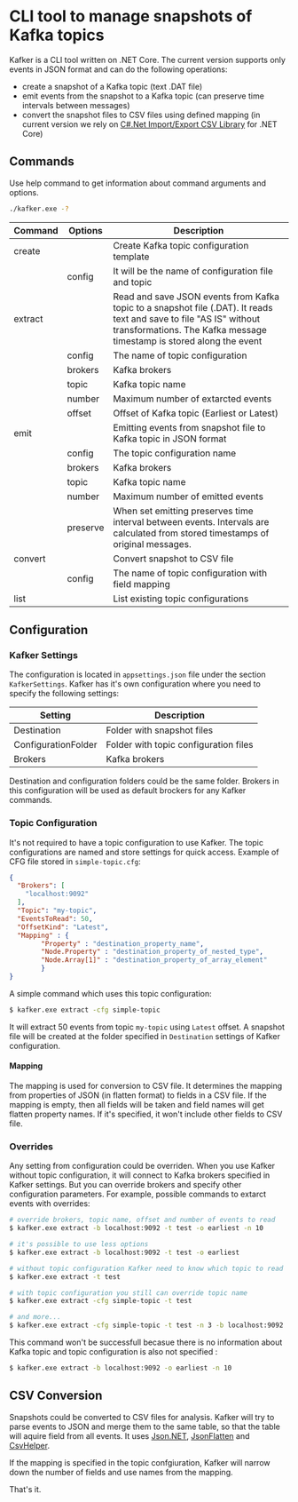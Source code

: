 # CLI tool to manage snapshots of Kafka topics

Kafker is a CLI tool written on .NET Core. The current version supports only events in JSON format and can do the following operations:

- create a snapshot of a Kafka topic (text .DAT file)
- emit events from the snapshot to a Kafka topic (can preserve time intervals between messages)
- convert the snapshot files to CSV files using defined mapping (in current version we rely on [C#.Net Import/Export CSV Library](https://github.com/asmak9/CSVLibraryAK) for .NET Core)

## Commands

Use help command to get information about command arguments and options.

```bash
./kafker.exe -?
```

| Command | Options | Description |
|---------|---------|-------------|
|create||Create Kafka topic configuration template|
||config|It will be the name of configuration file and topic|
|extract||Read and save JSON events from Kafka topic to a snapshot file (.DAT). It reads text and save to file "AS IS" without transformations. The Kafka message timestamp is stored along the event|
||config|The name of topic configuration|
||brokers|Kafka brokers|
||topic|Kafka topic name|
||number|Maximum number of extarcted events|
||offset|Offset of Kafka topic (Earliest or Latest)|
|emit||Emitting events from snapshot file to Kafka topic in JSON format|
||config|The topic configuration name|
||brokers|Kafka brokers|
||topic|Kafka topic name|
||number|Maximum number of emitted events|
||preserve|When set emitting preserves time interval between events. Intervals are calculated from stored timestamps of original messages.|
|convert||Convert snapshot to CSV file|
||config|The name of topic configuration with field mapping|
|list||List existing topic configurations|

## Configuration

### Kafker Settings

The configuration is located in `appsettings.json` file under the section `KafkerSettings`. Kafker has it's own configuration where you need to specify the following settings:

|Setting|Description|
|-------|-----------|
|Destination|Folder with snapshot files |
|ConfigurationFolder|Folder with topic configuration files|
|Brokers|Kafka brokers|

Destination and configuration folders could be the same folder. Brokers in this configuration will be used as default brockers for any Kafker commands. 

### Topic Configuration

It's not required to have a topic configuration to use Kafker. The topic configurations are named and store settings for quick access. Example of CFG file stored in `simple-topic.cfg`:

```json
{
  "Brokers": [
    "localhost:9092"
  ],
  "Topic": "my-topic",
  "EventsToRead": 50,
  "OffsetKind": "Latest",
  "Mapping" : {
        "Property" : "destination_property_name",
        "Node.Property" : "destination_property_of_nested_type",
        "Node.Array[1]" : "destination_property_of_array_element"   
        }
}
```

A simple command which uses this topic configuration:

```bash
$ kafker.exe extract -cfg simple-topic
```

It will extract 50 events from topic `my-topic` using `Latest` offset. A snapshot file will be created at the folder specified in `Destination` settings of Kafker configuration.

#### Mapping

The mapping is used for conversion to CSV file. It determines the mapping from properties of JSON (in flatten format) to fields in a CSV file. If the mapping is empty, then all fields will be taken and field names will get flatten property names. If it's specified, it won't include other fields to CSV file.   

### Overrides 

Any setting from configuration could be overriden. When you use Kafker without topic configuration, it will connect to Kafka brokers specified in Kafker settings. But you can override brokers and specify other configuration parameters. For example, possible commands to extarct events with overrides:

```bash
# override brokers, topic name, offset and number of events to read
$ kafker.exe extract -b localhost:9092 -t test -o earliest -n 10

# it's possible to use less options
$ kafker.exe extract -b localhost:9092 -t test -o earliest

# without topic configuration Kafker need to know which topic to read
$ kafker.exe extract -t test

# with topic configuration you still can override topic name
$ kafker.exe extract -cfg simple-topic -t test

# and more...
$ kafker.exe extract -cfg simple-topic -t test -n 3 -b localhost:9092
```

This command won't be successfull becasue there is no information about Kafka topic and topic configuration is also not specified :

```bash
$ kafker.exe extract -b localhost:9092 -o earliest -n 10
```

## CSV Conversion

Snapshots could be converted to CSV files for analysis. Kafker will try to parse events to JSON and merge them to the same table, so that the table will aquire field from all events. It uses [Json.NET](https://www.newtonsoft.com/json), [JsonFlatten](https://github.com/GFoley83/JsonFlatten) and [CsvHelper](https://joshclose.github.io/CsvHelper/).

If the mapping is specified in the topic confgiuration, Kafker will narrow down the number of fields and use names from the mapping.

That's it.
